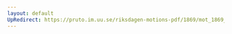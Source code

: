 ```yaml
---
layout: default
UpRedirect: https://pruto.im.uu.se/riksdagen-motions-pdf/1869/mot_1869__ak__307/mot_1869__ak__307-001.pdf
---
```

